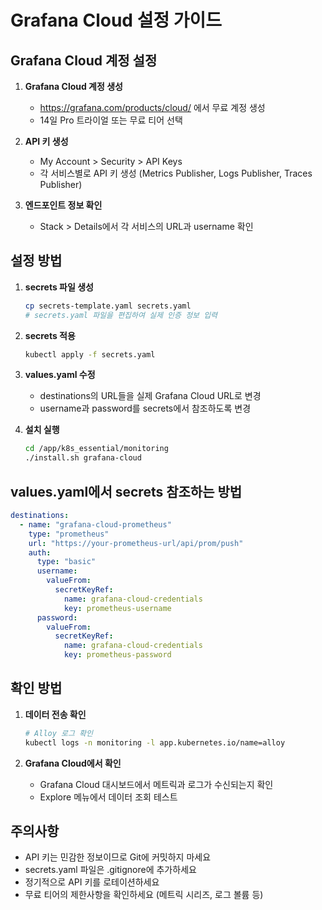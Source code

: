 # Grafana Cloud 설정 가이드

## Grafana Cloud 계정 설정

1. **Grafana Cloud 계정 생성**
   - https://grafana.com/products/cloud/ 에서 무료 계정 생성
   - 14일 Pro 트라이얼 또는 무료 티어 선택

2. **API 키 생성**
   - My Account > Security > API Keys
   - 각 서비스별로 API 키 생성 (Metrics Publisher, Logs Publisher, Traces Publisher)

3. **엔드포인트 정보 확인**
   - Stack > Details에서 각 서비스의 URL과 username 확인

## 설정 방법

1. **secrets 파일 생성**
   ```bash
   cp secrets-template.yaml secrets.yaml
   # secrets.yaml 파일을 편집하여 실제 인증 정보 입력
   ```

2. **secrets 적용**
   ```bash
   kubectl apply -f secrets.yaml
   ```

3. **values.yaml 수정**
   - destinations의 URL들을 실제 Grafana Cloud URL로 변경
   - username과 password를 secrets에서 참조하도록 변경

4. **설치 실행**
   ```bash
   cd /app/k8s_essential/monitoring
   ./install.sh grafana-cloud
   ```

## values.yaml에서 secrets 참조하는 방법

```yaml
destinations:
  - name: "grafana-cloud-prometheus"
    type: "prometheus"
    url: "https://your-prometheus-url/api/prom/push"
    auth:
      type: "basic"
      username: 
        valueFrom:
          secretKeyRef:
            name: grafana-cloud-credentials
            key: prometheus-username
      password:
        valueFrom:
          secretKeyRef:
            name: grafana-cloud-credentials
            key: prometheus-password
```

## 확인 방법

1. **데이터 전송 확인**
   ```bash
   # Alloy 로그 확인
   kubectl logs -n monitoring -l app.kubernetes.io/name=alloy
   ```

2. **Grafana Cloud에서 확인**
   - Grafana Cloud 대시보드에서 메트릭과 로그가 수신되는지 확인
   - Explore 메뉴에서 데이터 조회 테스트

## 주의사항

- API 키는 민감한 정보이므로 Git에 커밋하지 마세요
- secrets.yaml 파일은 .gitignore에 추가하세요
- 정기적으로 API 키를 로테이션하세요
- 무료 티어의 제한사항을 확인하세요 (메트릭 시리즈, 로그 볼륨 등)
